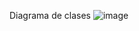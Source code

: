 Diagrama de clases
![image](https://github.com/user-attachments/assets/20117dfb-fc21-4010-8bf5-2e257f26a796)
